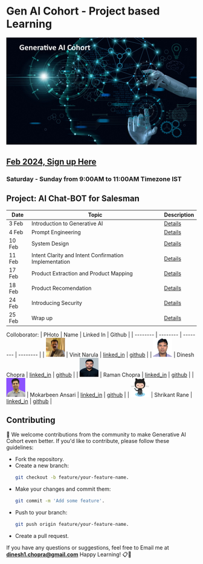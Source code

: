 # Gen AI Cohort - Project based Learning

![Gen AI](images/generative_AI.jpg)

## [Feb 2024, Sign up Here](https://forms.gle/MTm4weJxbSjShbod6)

### Saturday - Sunday from 9:00AM to 11:00AM Timezone IST

## Project: AI Chat-BOT for Salesman

|  Date | Topic | Description |
| -------- | -------- | -------- |
| 3 Feb | Introduction to Generative AI | [Details](./2024/feb/1_intro_to_generative_ai.md) |
| 4 Feb | Prompt Engineering | [Details](./2024/feb/2_prompt_engineering.md) |
| 10 Feb | System Design | [Details](./2024/feb/3_system_design.md) |
| 11 Feb | Intent Clarity and Intent Confirmation Implementation | [Details](./2024/feb/4_ai_chat_boat_part_1.md) |
| 17 Feb | Product Extraction and Product Mapping | [Details](./2024/feb/5_ai_chat_boat_part_2.md) |
| 18 Feb | Product Recomendation | [Details](./2024/feb/6_ai_chat_boat_part_3.md) |
| 24 Feb | Introducing Security | [Details](./2024/feb/7_ai_chat_boat_part_4.md) |
| 25 Feb | Wrap up | [Details](./2024/feb/8_wrap_up.md) |

Colloborator: 
|  PHoto | Name | Linked In | Github |
| -------- | -------- | -------- | -------- |
| <img src="./2024/feb/images/vinit.jpg" alt="Vinit Narula" width="50" height="50"/> | Vinit Narula | [linked_in](https://www.linkedin.com/in/vinitnarula/) | [github](https://github.com/vinit-narula) |
| <img src="./2024/feb/images/dinesh_photo.jpg" alt="Dinesh Chopra" width="50" height="50"/> | Dinesh Chopra | [linked_in](https://www.linkedin.com/in/dinesh-chopra/) | [github](https://github.com/DineshChopra) |
| <img src="./2024/feb/images/raman_photo.jpg" alt="Dinesh Chopra" width="50" height="50" /> | Raman Chopra | [linked_in](https://www.linkedin.com/in/raman-chopra/) | [github](https://github.com/rmnchopra91) |
| <img src="./2024/feb/images/ansari_photo.png" alt="TBD" width="50" height="50" /> | Mokarbeen Ansari | [linked_in](https://www.linkedin.com/in/mokarbeenansari/) | [github]() |
| <img src="./2024/feb/images/icon.png" alt="TBD" width="50" height="50" /> | Shrikant Rane | [linked_in](https://www.linkedin.com/in/shrikant-rane1806/) | [github]() |


<h2>Contributing</h2>
🤝 We welcome contributions from the community to make Generative AI Cohort even better. If you'd like to contribute, please follow these guidelines:
<ul>
<li>
Fork the repository.
<li>
Create a new branch:

```bash
git checkout -b feature/your-feature-name. 
```

<li>
Make your changes and commit them: 

```bash
git commit -m 'Add some feature'.
```
<li>
Push to your branch:

```bash 
git push origin feature/your-feature-name.
```
<li>
Create a pull request.
</ul>

If you have any questions or suggestions, feel free to Email me at <b>dinesh1.chopra@gmail.com</b> Happy Learning! 📋🚀<br>

